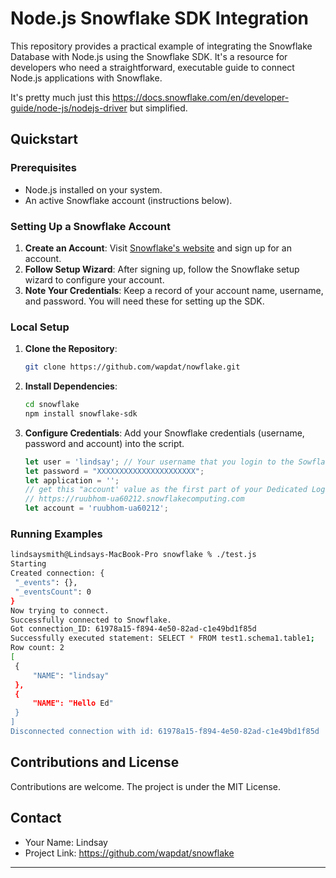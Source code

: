 # Node.js Snowflake SDK Integration

This repository provides a practical example of integrating the Snowflake Database with Node.js using the Snowflake SDK. It's a resource for developers who need a straightforward, executable guide to connect Node.js applications with Snowflake.

It's pretty much just this https://docs.snowflake.com/en/developer-guide/node-js/nodejs-driver but simplified.

## Quickstart

### Prerequisites

- Node.js installed on your system.
- An active Snowflake account (instructions below).

### Setting Up a Snowflake Account

1. **Create an Account**: Visit [Snowflake's website](https://signup.snowflake.com/) and sign up for an account.
2. **Follow Setup Wizard**: After signing up, follow the Snowflake setup wizard to configure your account.
3. **Note Your Credentials**: Keep a record of your account name, username, and password. You will need these for setting up the SDK.

### Local Setup

1. **Clone the Repository**:
   ```bash
   git clone https://github.com/wapdat/nowflake.git
   ```
2. **Install Dependencies**:
   ```bash
   cd snowflake
   npm install snowflake-sdk
   ```
3. **Configure Credentials**:
   Add your Snowflake credentials (username, password and account) into the script.

      ```javascript
   let user = 'lindsay'; // Your username that you login to the Sowflake web UI
   let password = "XXXXXXXXXXXXXXXXXXXXXX";
   let application = '';
   // get this "account' value as the first part of your Dedicated Login URL you get on your invite email
   // https://ruubhom-ua60212.snowflakecomputing.com
   let account = 'ruubhom-ua60212';
   ```
   
### Running Examples

   ```bash
lindsaysmith@Lindsays-MacBook-Pro snowflake % ./test.js
Starting
Created connection: {
    "_events": {},
    "_eventsCount": 0
}
Now trying to connect.
Successfully connected to Snowflake.
Got connection_ID: 61978a15-f894-4e50-82ad-c1e49bd1f85d
Successfully executed statement: SELECT * FROM test1.schema1.table1;
Row count: 2
[
    {
        "NAME": "lindsay"
    },
    {
        "NAME": "Hello Ed"
    }
]
Disconnected connection with id: 61978a15-f894-4e50-82ad-c1e49bd1f85d
   ```


## Contributions and License

Contributions are welcome. The project is under the MIT License.

## Contact

- Your Name: Lindsay
- Project Link: https://github.com/wapdat/snowflake
---

